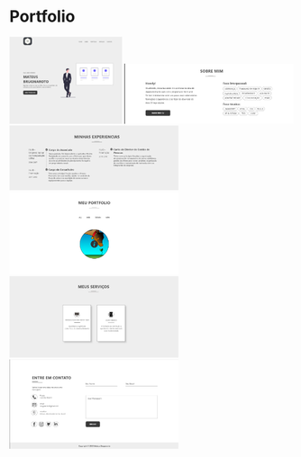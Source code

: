 # Portfolio

<img src="Design/imgMark/intro.png" alt="Introdução" width="200"/> <img src="Design/imgMark/sob.png" alt="Sobre" width="300"/> 
<img src="Design/imgMark/exp.png" alt="Experiências" width="300"/> <img src="Design/imgMark/port.png" alt="Portfolio" width="300"/> <img src="Design/imgMark/serv.png" alt="Serviços" width="300"/> <img src="Design/imgMark/cont.png" alt="Contato" width="300"/>
